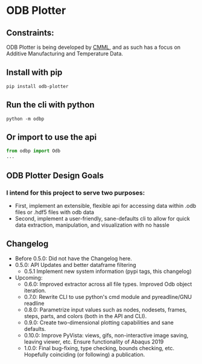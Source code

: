 # ODB Plotter

## Constraints:
ODB Plotter is being developed by [CMML](https://www.cmml.me.msstate.edu), and as such has a focus on Additive Manufacturing and Temperature Data.

## Install with pip
```shell
pip install odb-plotter
```

## Run the cli with python
```shell
python -m odbp
```

## Or import to use the api
```python
from odbp import Odb
...
```

## ODB Plotter Design Goals

### I intend for this project to serve two purposes:
- First, implement an extensible, flexible api for accessing data within .odb files or .hdf5 files with odb data
- Second, implement a user-friendly, sane-defaults cli to allow for quick data extraction, manipulation, and visualization with no hassle

## Changelog
* Before 0.5.0: Did not have the Changelog here.
* 0.5.0: API Updates and better dataframe filtering
    * 0.5.1 Implement new system information (pypi tags, this changelog)
* Upcoming:
    * 0.6.0: Improved extractor across all file types. Improved Odb object iteration.
    * 0.7.0: Rewrite CLI to use python's cmd module and pyreadline/GNU readline
    * 0.8.0: Parametrize input values such as nodes, nodesets, frames, steps, parts, and colors (both in the API and CLI).
    * 0.9.0: Create two-dimensional plotting capabilities and sane defaults.
    * 0.10.0: Improve PyVista: views, gifs, non-interactive image saving, leaving viewer, etc. Ensure functionality of Abaqus 2019
    * 1.0.0: Final bug-fixing, type checking, bounds checking, etc. Hopefully coinciding (or following) a publication.
